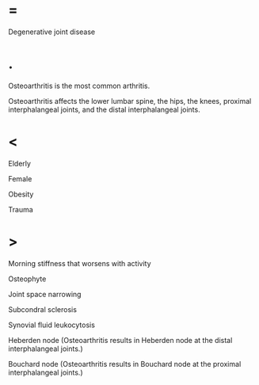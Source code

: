 # =

Degenerative joint disease

# .

Osteoarthritis is the most common arthritis.

Osteoarthritis affects the lower lumbar spine, the hips, the knees, proximal interphalangeal joints, and the distal interphalangeal joints.

# <

Elderly

Female

Obesity

Trauma

# >

Morning stiffness that worsens with activity

Osteophyte

Joint space narrowing

Subcondral sclerosis

Synovial fluid leukocytosis

Heberden node (Osteoarthritis results in Heberden node at the distal interphalangeal joints.)

Bouchard node (Osteoarthritis results in Bouchard node at the proximal interphalangeal joints.)
